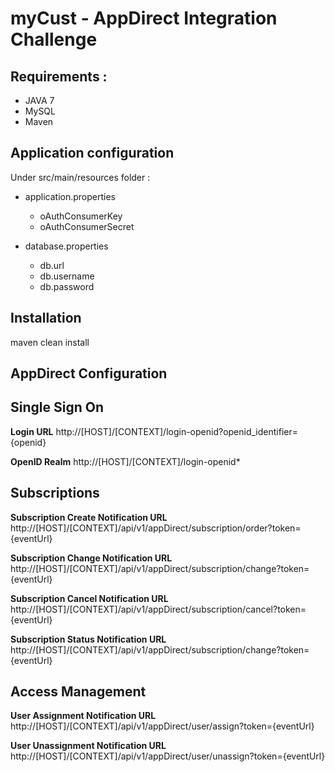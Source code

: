 myCust - AppDirect Integration Challenge
=======================================

Requirements :
-----------

* JAVA 7
* MySQL
* Maven

Application configuration
-------------------------

Under src/main/resources folder : 

* application.properties
  * oAuthConsumerKey
  * oAuthConsumerSecret
  
* database.properties
  * db.url
  * db.username
  * db.password

Installation
------------

maven clean install

AppDirect Configuration
-----------------------

Single Sign On
--------------

**Login URL**
http://[HOST]/[CONTEXT]/login-openid?openid_identifier={openid}

**OpenID Realm**
http://[HOST]/[CONTEXT]/login-openid*

Subscriptions
-------------

**Subscription Create Notification URL**
http://[HOST]/[CONTEXT]/api/v1/appDirect/subscription/order?token={eventUrl}

**Subscription Change Notification URL**
http://[HOST]/[CONTEXT]/api/v1/appDirect/subscription/change?token={eventUrl}

**Subscription Cancel Notification URL**
http://[HOST]/[CONTEXT]/api/v1/appDirect/subscription/cancel?token={eventUrl}

**Subscription Status Notification URL**
http://[HOST]/[CONTEXT]/api/v1/appDirect/subscription/change?token={eventUrl}

Access Management
-----------------

**User Assignment Notification URL**
http://[HOST]/[CONTEXT]/api/v1/appDirect/user/assign?token={eventUrl}

**User Unassignment Notification URL**
http://[HOST]/[CONTEXT]/api/v1/appDirect/user/unassign?token={eventUrl}

